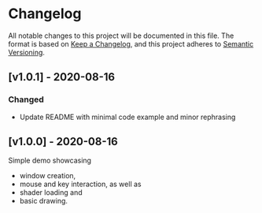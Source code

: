 # Changelog
All notable changes to this project will be documented in this file.
The format is based on [Keep a Changelog](https://keepachangelog.com/en/1.0.0/), and this project adheres to [Semantic Versioning](https://semver.org/spec/v2.0.0.html).


## [v1.0.1] - 2020-08-16

### Changed
- Update README with minimal code example and minor rephrasing


## [v1.0.0] - 2020-08-16
Simple demo showcasing
- window creation,
- mouse and key interaction, as well as
- shader loading and
- basic drawing.